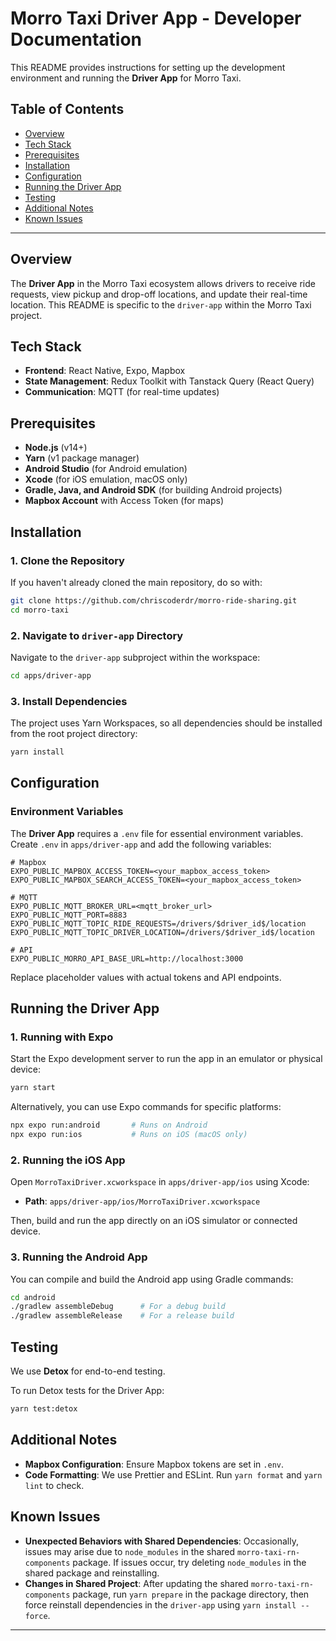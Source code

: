 
# Morro Taxi Driver App - Developer Documentation

This README provides instructions for setting up the development environment and running the **Driver App** for Morro Taxi.

## Table of Contents

- [Overview](#overview)
- [Tech Stack](#tech-stack)
- [Prerequisites](#prerequisites)
- [Installation](#installation)
- [Configuration](#configuration)
- [Running the Driver App](#running-the-driver-app)
- [Testing](#testing)
- [Additional Notes](#additional-notes)
- [Known Issues](#known-issues)

---

## Overview

The **Driver App** in the Morro Taxi ecosystem allows drivers to receive ride requests, view pickup and drop-off locations, and update their real-time location. This README is specific to the `driver-app` within the Morro Taxi project.

## Tech Stack

- **Frontend**: React Native, Expo, Mapbox
- **State Management**: Redux Toolkit with Tanstack Query (React Query)
- **Communication**: MQTT (for real-time updates)

## Prerequisites

- **Node.js** (v14+)
- **Yarn** (v1 package manager)
- **Android Studio** (for Android emulation)
- **Xcode** (for iOS emulation, macOS only)
- **Gradle, Java, and Android SDK** (for building Android projects)
- **Mapbox Account** with Access Token (for maps)

## Installation

### 1. Clone the Repository

If you haven't already cloned the main repository, do so with:

```bash
git clone https://github.com/chriscoderdr/morro-ride-sharing.git
cd morro-taxi
```

### 2. Navigate to `driver-app` Directory

Navigate to the `driver-app` subproject within the workspace:

```bash
cd apps/driver-app
```

### 3. Install Dependencies

The project uses Yarn Workspaces, so all dependencies should be installed from the root project directory:

```bash
yarn install
```

## Configuration

### Environment Variables

The **Driver App** requires a `.env` file for essential environment variables. Create `.env` in `apps/driver-app` and add the following variables:

```env
# Mapbox
EXPO_PUBLIC_MAPBOX_ACCESS_TOKEN=<your_mapbox_access_token>
EXPO_PUBLIC_MAPBOX_SEARCH_ACCESS_TOKEN=<your_mapbox_access_token>

# MQTT
EXPO_PUBLIC_MQTT_BROKER_URL=<mqtt_broker_url>
EXPO_PUBLIC_MQTT_PORT=8883
EXPO_PUBLIC_MQTT_TOPIC_RIDE_REQUESTS=/drivers/$driver_id$/location
EXPO_PUBLIC_MQTT_TOPIC_DRIVER_LOCATION=/drivers/$driver_id$/location

# API
EXPO_PUBLIC_MORRO_API_BASE_URL=http://localhost:3000
```

Replace placeholder values with actual tokens and API endpoints.

## Running the Driver App

### 1. Running with Expo

Start the Expo development server to run the app in an emulator or physical device:

```bash
yarn start
```

Alternatively, you can use Expo commands for specific platforms:

```bash
npx expo run:android       # Runs on Android
npx expo run:ios           # Runs on iOS (macOS only)
```

### 2. Running the iOS App

Open `MorroTaxiDriver.xcworkspace` in `apps/driver-app/ios` using Xcode:

- **Path**: `apps/driver-app/ios/MorroTaxiDriver.xcworkspace`

Then, build and run the app directly on an iOS simulator or connected device.

### 3. Running the Android App

You can compile and build the Android app using Gradle commands:

```bash
cd android
./gradlew assembleDebug      # For a debug build
./gradlew assembleRelease    # For a release build
```

## Testing

We use **Detox** for end-to-end testing.

To run Detox tests for the Driver App:

```bash
yarn test:detox
```

## Additional Notes

- **Mapbox Configuration**: Ensure Mapbox tokens are set in `.env`.
- **Code Formatting**: We use Prettier and ESLint. Run `yarn format` and `yarn lint` to check.

## Known Issues

- **Unexpected Behaviors with Shared Dependencies**: Occasionally, issues may arise due to `node_modules` in the shared `morro-taxi-rn-components` package. If issues occur, try deleting `node_modules` in the shared package and reinstalling.
- **Changes in Shared Project**: After updating the shared `morro-taxi-rn-components` package, run `yarn prepare` in the package directory, then force reinstall dependencies in the `driver-app` using `yarn install --force`.

---
